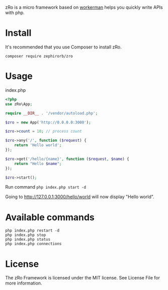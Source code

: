 zRo is a micro framework based on [workerman](https://github.com/walkor/workerman) helps you quickly write APIs with php.

# Install
It's recommended that you use Composer to install zRo.

`composer require zephirorb/zro`

# Usage
index.php
```php
<?php
use zRo\App;

require __DIR__ . '/vendor/autoload.php';

$zro = new App('http://0.0.0.0:3000');

$zro->count = 10; // process count

$zro->any('/', function ($request) {
    return 'Hello world';
});

$zro->get('/hello/{name}', function ($request, $name) {
    return "Hello $name";
});

$zro->start();
```

Run command `php index.php start -d` 

Going to http://127.0.0.1:3000/hello/world will now display "Hello world".

# Available commands
```
php index.php restart -d
php index.php stop
php index.php status
php index.php connections
```

# License
The zRo Framework is licensed under the MIT license. See License File for more information.
